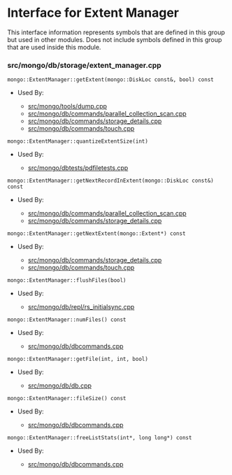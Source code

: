 
# Interface for Extent Manager
This interface information represents symbols that are defined in this group but used in other modules.  Does not include symbols defined in this group that are used inside this module.

### src/mongo/db/storage/extent\_manager.cpp

<div></div>

    mongo::ExtentManager::getExtent(mongo::DiskLoc const&, bool) const

- Used By:

    - [src/mongo/tools/dump.cpp](../../../../tools/tools)
    - [src/mongo/db/commands/parallel\_collection\_scan.cpp](../../../../query\_and\_operation\_handling/database\_commands)
    - [src/mongo/db/commands/storage\_details.cpp](../../../../query\_and\_operation\_handling/database\_commands)
    - [src/mongo/db/commands/touch.cpp](../../../../query\_and\_operation\_handling/database\_commands)

<div></div>

    mongo::ExtentManager::quantizeExtentSize(int)

- Used By:

    - [src/mongo/dbtests/pdfiletests.cpp](../../../../tests/unit\_tests)

<div></div>

    mongo::ExtentManager::getNextRecordInExtent(mongo::DiskLoc const&) const

- Used By:

    - [src/mongo/db/commands/parallel\_collection\_scan.cpp](../../../../query\_and\_operation\_handling/database\_commands)
    - [src/mongo/db/commands/storage\_details.cpp](../../../../query\_and\_operation\_handling/database\_commands)

<div></div>

    mongo::ExtentManager::getNextExtent(mongo::Extent*) const

- Used By:

    - [src/mongo/db/commands/storage\_details.cpp](../../../../query\_and\_operation\_handling/database\_commands)
    - [src/mongo/db/commands/touch.cpp](../../../../query\_and\_operation\_handling/database\_commands)

<div></div>

    mongo::ExtentManager::flushFiles(bool)

- Used By:

    - [src/mongo/db/repl/rs\_initialsync.cpp](../../../../replication/data\_sync)

<div></div>

    mongo::ExtentManager::numFiles() const

- Used By:

    - [src/mongo/db/dbcommands.cpp](../../../../query\_and\_operation\_handling/database\_commands)

<div></div>

    mongo::ExtentManager::getFile(int, int, bool)

- Used By:

    - [src/mongo/db/db.cpp](../../../../process\_management/mongos\_and\_mongod\_mains)

<div></div>

    mongo::ExtentManager::fileSize() const

- Used By:

    - [src/mongo/db/dbcommands.cpp](../../../../query\_and\_operation\_handling/database\_commands)

<div></div>

    mongo::ExtentManager::freeListStats(int*, long long*) const

- Used By:

    - [src/mongo/db/dbcommands.cpp](../../../../query\_and\_operation\_handling/database\_commands)
